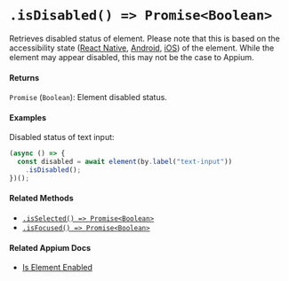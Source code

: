 # `.isDisabled() => Promise<Boolean>`

Retrieves disabled status of element. Please note that this is based on the accessibility state ([React Native](https://facebook.github.io/react-native/docs/accessibility#accessibilitystates-ios-android), [Android](https://developer.android.com/reference/android/view/accessibility/AccessibilityNodeInfo.html#isEnabled%28%29), [iOS](https://developer.apple.com/documentation/uikit/uiaccessibility/uiaccessibilitytraits/1620208-notenabled)) of the element. While the element may appear disabled, this may not be the case to Appium.

#### Returns

`Promise` (`Boolean`): Element disabled status.

#### Examples

Disabled status of text input:

```javascript
(async () => {
  const disabled = await element(by.label("text-input"))
    .isDisabled();
})();
```

#### Related Methods

- [`.isSelected() => Promise<Boolean>`](./isSelected.md)
- [`.isFocused() => Promise<Boolean>`](./isFocused.md)

#### Related Appium Docs

- [Is Element Enabled](http://appium.io/docs/en/commands/element/attributes/enabled/)